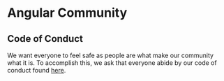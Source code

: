# Angular Community

## Code of Conduct

We want everyone to feel safe as people are what make our community what it is. To accomplish this, we ask that everyone abide by our code of conduct found [here][code-of-conduct].

[code-of-conduct]: http://github.com/ngcommunity/ng.community/blob/master/CODE_OF_CONDUCT.md
